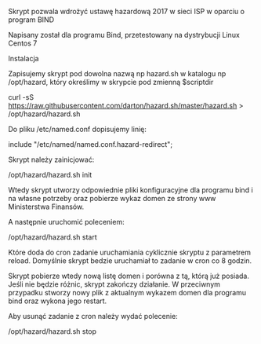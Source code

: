 Skrypt pozwala wdrożyć ustawę hazardową 2017 w sieci ISP w oparciu o program BIND

Napisany został dla programu Bind, przetestowany na dystrybucji Linux Centos 7

Instalacja

Zapisujemy skrypt pod dowolna nazwą np hazard.sh w katalogu np /opt/hazard,  który określimy w skrypcie pod zmienną $scriptdir

curl -sS https://raw.githubusercontent.com/darton/hazard.sh/master/hazard.sh > /opt/hazard/hazard.sh

Do pliku /etc/named.conf dopisujemy linię:

include "/etc/named/named.conf.hazard-redirect";

Skrypt należy zainicjować:

/opt/hazard/hazard.sh init

Wtedy skrypt utworzy odpowiednie pliki konfiguracyjne dla programu bind i na własne potrzeby oraz pobierze wykaz domen ze strony www Ministerstwa Finansów.

A następnie uruchomić poleceniem:

/opt/hazard/hazard.sh start

Które doda do cron zadanie uruchamiania cyklicznie skryptu z parametrem reload. Domyślnie skrypt bedzie uruchamiał to zadanie w cron co 8 godzin.

Skrypt  pobierze wtedy nową listę domen i porówna z tą, którą już posiada. Jeśli nie będzie różnic, skrypt zakończy działanie.
W przeciwnym przypadku stworzy nowy plik z aktualnym wykazem domen dla programu bind oraz wykona jego restart.

Aby usunąć zadanie z cron należy wydać polecenie:

/opt/hazard/hazard.sh stop

